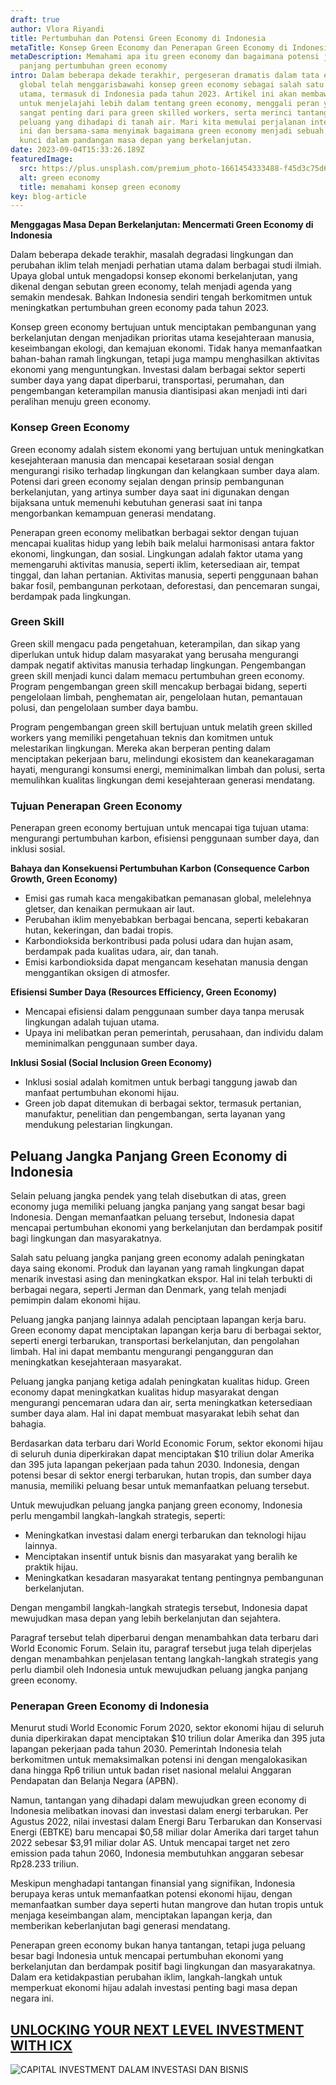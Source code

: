 ```yaml
---
draft: true
author: Vlora Riyandi
title: Pertumbuhan dan Potensi Green Economy di Indonesia
metaTitle: Konsep Green Economy dan Penerapan Green Economy di Indonesia
metaDescription: Memahami apa itu green economy dan bagaimana potensi jangka
  panjang pertumbuhan green economy
intro: Dalam beberapa dekade terakhir, pergeseran dramatis dalam tata ekonomi
  global telah menggarisbawahi konsep green economy sebagai salah satu prioritas
  utama, termasuk di Indonesia pada tahun 2023. Artikel ini akan membawa Anda
  untuk menjelajahi lebih dalam tentang green economy, menggali peran yang
  sangat penting dari para green skilled workers, serta merinci tantangan dan
  peluang yang dihadapi di tanah air. Mari kita memulai perjalanan intelektual
  ini dan bersama-sama menyimak bagaimana green economy menjadi sebuah elemen
  kunci dalam pandangan masa depan yang berkelanjutan.
date: 2023-09-04T15:33:26.189Z
featuredImage:
  src: https://plus.unsplash.com/premium_photo-1661454333488-f45d3c75d6fd?ixlib=rb-4.0.3&ixid=M3wxMjA3fDB8MHxzZWFyY2h8MXx8Z3JlZW4lMjBlY29ub215fGVufDB8fDB8fHww&auto=format&fit=crop&w=1000&q=60
  alt: green economy
  title: memahami konsep green economy
key: blog-article
---
```

**Menggagas Masa Depan Berkelanjutan: Mencermati Green Economy di Indonesia**

Dalam beberapa dekade terakhir, masalah degradasi lingkungan dan perubahan iklim telah menjadi perhatian utama dalam berbagai studi ilmiah. Upaya global untuk mengadopsi konsep ekonomi berkelanjutan, yang dikenal dengan sebutan green economy, telah menjadi agenda yang semakin mendesak. Bahkan Indonesia sendiri tengah berkomitmen untuk meningkatkan pertumbuhan green economy pada tahun 2023.

Konsep green economy bertujuan untuk menciptakan pembangunan yang berkelanjutan dengan menjadikan prioritas utama kesejahteraan manusia, keseimbangan ekologi, dan kemajuan ekonomi. Tidak hanya memanfaatkan bahan-bahan ramah lingkungan, tetapi juga mampu menghasilkan aktivitas ekonomi yang menguntungkan. Investasi dalam berbagai sektor seperti sumber daya yang dapat diperbarui, transportasi, perumahan, dan pengembangan keterampilan manusia diantisipasi akan menjadi inti dari peralihan menuju green economy.

### Konsep Green Economy

Green economy adalah sistem ekonomi yang bertujuan untuk meningkatkan kesejahteraan manusia dan mencapai kesetaraan sosial dengan mengurangi risiko terhadap lingkungan dan kelangkaan sumber daya alam. Potensi dari green economy sejalan dengan prinsip pembangunan berkelanjutan, yang artinya sumber daya saat ini digunakan dengan bijaksana untuk memenuhi kebutuhan generasi saat ini tanpa mengorbankan kemampuan generasi mendatang.

Penerapan green economy melibatkan berbagai sektor dengan tujuan mencapai kualitas hidup yang lebih baik melalui harmonisasi antara faktor ekonomi, lingkungan, dan sosial. Lingkungan adalah faktor utama yang memengaruhi aktivitas manusia, seperti iklim, ketersediaan air, tempat tinggal, dan lahan pertanian. Aktivitas manusia, seperti penggunaan bahan bakar fosil, pembangunan perkotaan, deforestasi, dan pencemaran sungai, berdampak pada lingkungan.

### Green Skill

Green skill mengacu pada pengetahuan, keterampilan, dan sikap yang diperlukan untuk hidup dalam masyarakat yang berusaha mengurangi dampak negatif aktivitas manusia terhadap lingkungan. Pengembangan green skill menjadi kunci dalam memacu pertumbuhan green economy. Program pengembangan green skill mencakup berbagai bidang, seperti pengelolaan limbah, penghematan air, pengelolaan hutan, pemantauan polusi, dan pengelolaan sumber daya bambu.

Program pengembangan green skill bertujuan untuk melatih green skilled workers yang memiliki pengetahuan teknis dan komitmen untuk melestarikan lingkungan. Mereka akan berperan penting dalam menciptakan pekerjaan baru, melindungi ekosistem dan keanekaragaman hayati, mengurangi konsumsi energi, meminimalkan limbah dan polusi, serta memulihkan kualitas lingkungan demi kesejahteraan generasi mendatang.

### Tujuan Penerapan Green Economy

Penerapan green economy bertujuan untuk mencapai tiga tujuan utama: mengurangi pertumbuhan karbon, efisiensi penggunaan sumber daya, dan inklusi sosial.

**Bahaya dan Konsekuensi Pertumbuhan Karbon (Consequence Carbon Growth, Green Economy)**

* Emisi gas rumah kaca mengakibatkan pemanasan global, melelehnya gletser, dan kenaikan permukaan air laut.
* Perubahan iklim menyebabkan berbagai bencana, seperti kebakaran hutan, kekeringan, dan badai tropis.
* Karbondioksida berkontribusi pada polusi udara dan hujan asam, berdampak pada kualitas udara, air, dan tanah.
* Emisi karbondioksida dapat mengancam kesehatan manusia dengan menggantikan oksigen di atmosfer.

**Efisiensi Sumber Daya (Resources Efficiency, Green Economy)**

* Mencapai efisiensi dalam penggunaan sumber daya tanpa merusak lingkungan adalah tujuan utama.
* Upaya ini melibatkan peran pemerintah, perusahaan, dan individu dalam meminimalkan penggunaan sumber daya.

**Inklusi Sosial (Social Inclusion Green Economy)**

* Inklusi sosial adalah komitmen untuk berbagi tanggung jawab dan manfaat pertumbuhan ekonomi hijau.
* Green job dapat ditemukan di berbagai sektor, termasuk pertanian, manufaktur, penelitian dan pengembangan, serta layanan yang mendukung pelestarian lingkungan.

## **Peluang Jangka Panjang Green Economy di Indonesia**

Selain peluang jangka pendek yang telah disebutkan di atas, green economy juga memiliki peluang jangka panjang yang sangat besar bagi Indonesia. Dengan memanfaatkan peluang tersebut, Indonesia dapat mencapai pertumbuhan ekonomi yang berkelanjutan dan berdampak positif bagi lingkungan dan masyarakatnya.

Salah satu peluang jangka panjang green economy adalah peningkatan daya saing ekonomi. Produk dan layanan yang ramah lingkungan dapat menarik investasi asing dan meningkatkan ekspor. Hal ini telah terbukti di berbagai negara, seperti Jerman dan Denmark, yang telah menjadi pemimpin dalam ekonomi hijau.

Peluang jangka panjang lainnya adalah penciptaan lapangan kerja baru. Green economy dapat menciptakan lapangan kerja baru di berbagai sektor, seperti energi terbarukan, transportasi berkelanjutan, dan pengolahan limbah. Hal ini dapat membantu mengurangi pengangguran dan meningkatkan kesejahteraan masyarakat.

Peluang jangka panjang ketiga adalah peningkatan kualitas hidup. Green economy dapat meningkatkan kualitas hidup masyarakat dengan mengurangi pencemaran udara dan air, serta meningkatkan ketersediaan sumber daya alam. Hal ini dapat membuat masyarakat lebih sehat dan bahagia.

Berdasarkan data terbaru dari World Economic Forum, sektor ekonomi hijau di seluruh dunia diperkirakan dapat menciptakan $10 triliun dolar Amerika dan 395 juta lapangan pekerjaan pada tahun 2030. Indonesia, dengan potensi besar di sektor energi terbarukan, hutan tropis, dan sumber daya manusia, memiliki peluang besar untuk memanfaatkan peluang tersebut.

Untuk mewujudkan peluang jangka panjang green economy, Indonesia perlu mengambil langkah-langkah strategis, seperti:

* Meningkatkan investasi dalam energi terbarukan dan teknologi hijau lainnya.
* Menciptakan insentif untuk bisnis dan masyarakat yang beralih ke praktik hijau.
* Meningkatkan kesadaran masyarakat tentang pentingnya pembangunan berkelanjutan.

Dengan mengambil langkah-langkah strategis tersebut, Indonesia dapat mewujudkan masa depan yang lebih berkelanjutan dan sejahtera.

Paragraf tersebut telah diperbarui dengan menambahkan data terbaru dari World Economic Forum. Selain itu, paragraf tersebut juga telah diperjelas dengan menambahkan penjelasan tentang langkah-langkah strategis yang perlu diambil oleh Indonesia untuk mewujudkan peluang jangka panjang green economy.

<!--EndFragment-->

### Penerapan Green Economy di Indonesia

Menurut studi World Economic Forum 2020, sektor ekonomi hijau di seluruh dunia diperkirakan dapat menciptakan $10 triliun dolar Amerika dan 395 juta lapangan pekerjaan pada tahun 2030. Pemerintah Indonesia telah berkomitmen untuk memaksimalkan potensi ini dengan mengalokasikan dana hingga Rp6 triliun untuk badan riset nasional melalui Anggaran Pendapatan dan Belanja Negara (APBN).

Namun, tantangan yang dihadapi dalam mewujudkan green economy di Indonesia melibatkan inovasi dan investasi dalam energi terbarukan. Per Agustus 2022, nilai investasi dalam Energi Baru Terbarukan dan Konservasi Energi (EBTKE) baru mencapai $0,58 miliar dolar Amerika dari target tahun 2022 sebesar $3,91 miliar dolar AS. Untuk mencapai target net zero emission pada tahun 2060, Indonesia membutuhkan anggaran sebesar Rp28.233 triliun.

Meskipun menghadapi tantangan finansial yang signifikan, Indonesia berupaya keras untuk memanfaatkan potensi ekonomi hijau, dengan memanfaatkan sumber daya seperti hutan mangrove dan hutan tropis untuk menjaga keseimbangan alam, menciptakan lapangan kerja, dan memberikan keberlanjutan bagi generasi mendatang.

Penerapan green economy bukan hanya tantangan, tetapi juga peluang besar bagi Indonesia untuk mencapai pertumbuhan ekonomi yang berkelanjutan dan berdampak positif bagi lingkungan dan masyarakatnya. Dalam era ketidakpastian perubahan iklim, langkah-langkah untuk memperkuat ekonomi hijau adalah investasi penting bagi masa depan negara ini.

## [U﻿NLOCKING YOUR NEXT LEVEL INVESTMENT WITH ICX](https://icx.id/?utm_source=content_blog&utm_medium=blog&utm_campaign=blog&utm_id=content_blog&utm_content=blog_content)

![CAPITAL INVESTMENT DALAM INVESTASI DAN BISNIS](https://icx.id/img/snapinsta.app_346119647_1435083573982006_484823168912654359_n_1080-1-.jpg)

<!--EndFragment-->